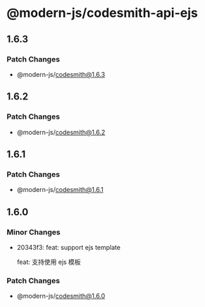# @modern-js/codesmith-api-ejs

## 1.6.3

### Patch Changes

- @modern-js/codesmith@1.6.3

## 1.6.2

### Patch Changes

- @modern-js/codesmith@1.6.2

## 1.6.1

### Patch Changes

- @modern-js/codesmith@1.6.1

## 1.6.0

### Minor Changes

- 20343f3: feat: support ejs template

  feat: 支持使用 ejs 模板

### Patch Changes

- @modern-js/codesmith@1.6.0
